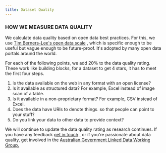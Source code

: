```yaml
---
title: Dataset Quality
---
```

### HOW WE MEASURE DATA QUALITY

We calculate data quality based on open data best practices. For this, we use [Tim Berners-Lee's open data scale](http://5stardata.info/en/) , which is specific enough to be useful but vague enough to be future-proof. It's adopted by many open data portals around the world.

For each of the following points, we add 20% to the data quality rating. These work like building blocks, for a dataset to get 4 stars, it has to meet the first four steps.

1.  Is the data available on the web in any format with an open license?
2.  Is it available as structured data? For example, Excel instead of image scan of a table.
3.  Is it available in a non-proprietary format? For example, CSV instead of Excel.
4.  Does the data have URIs to denote things. so that people can point to your stuff?
5.  Do you link your data to other data to provide context?

We will continue to update the data quality rating as research continues. If you have any feedback [get in touch](mailto:data@digital.gov.au) , or if you're passionate about data quality, get involved in the [Australian Government Linked Data Working Group.](http://linked.data.gov.au/)
